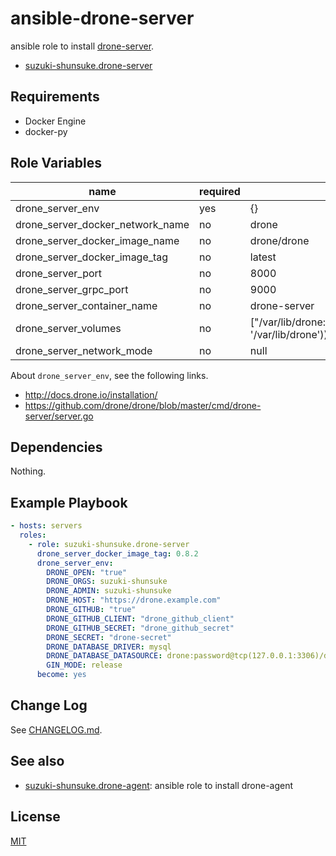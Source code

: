 # ansible-drone-server

ansible role to install [drone-server](http://docs.drone.io/installation/).

* [suzuki-shunsuke.drone-server](https://galaxy.ansible.com/suzuki-shunsuke/drone-server/)

## Requirements

* Docker Engine
* docker-py

## Role Variables

name | required | default | description
--- | --- | --- | ---
drone_server_env | yes | {} |
drone_server_docker_network_name | no | drone |
drone_server_docker_image_name | no | drone/drone |
drone_server_docker_image_tag | no | latest |
drone_server_port | no | 8000 |
drone_server_grpc_port | no | 9000 |
drone_server_container_name | no | drone-server |
drone_server_volumes | no | ["/var/lib/drone:/var/lib/drone/{}".format(drone_server_env.get('XDG_CACHE_HOME', '/var/lib/drone'))] |
drone_server_network_mode | no | null |

About `drone_server_env`, see the following links.

* http://docs.drone.io/installation/
* https://github.com/drone/drone/blob/master/cmd/drone-server/server.go

## Dependencies

Nothing.

## Example Playbook

```yaml
- hosts: servers
  roles:
    - role: suzuki-shunsuke.drone-server
      drone_server_docker_image_tag: 0.8.2
      drone_server_env:
        DRONE_OPEN: "true"
        DRONE_ORGS: suzuki-shunsuke
        DRONE_ADMIN: suzuki-shunsuke
        DRONE_HOST: "https://drone.example.com"
        DRONE_GITHUB: "true"
        DRONE_GITHUB_CLIENT: "drone_github_client"
        DRONE_GITHUB_SECRET: "drone_github_secret"
        DRONE_SECRET: "drone-secret"
        DRONE_DATABASE_DRIVER: mysql
        DRONE_DATABASE_DATASOURCE: drone:password@tcp(127.0.0.1:3306)/drone?parseTime=true
        GIN_MODE: release
      become: yes
```

## Change Log

See [CHANGELOG.md](CHANGELOG.md).

## See also

* [suzuki-shunsuke.drone-agent](https://github.com/suzuki-shunsuke/ansible-drone-agent): ansible role to install drone-agent

## License

[MIT](LICENSE)
